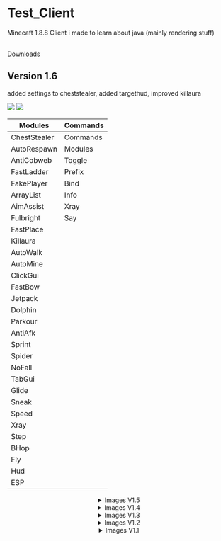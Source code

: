 # Test_Client
Minecaft 1.8.8 Client i made to learn about java (mainly rendering stuff)<br><br>

<a href="https://github.com/TerrificTable55/Test_Client/tree/main/export">Downloads</a>

## Version 1.6
added settings to cheststealer, added targethud, improved killaura

<img src="https://cdn.discordapp.com/attachments/944354446337507358/966882365999812708/unknown.png" />
<img src="https://cdn.discordapp.com/attachments/944354446337507358/966881171055181874/unknown.png" />

Modules       | Commands
--------------|---------
ChestStealer  | Commands
AutoRespawn   | Modules
AntiCobweb    | Toggle
FastLadder    | Prefix
FakePlayer    | Bind
ArrayList     | Info
AimAssist     | Xray
Fulbright     | Say
FastPlace     |
Killaura      |
AutoWalk      |
AutoMine      |
ClickGui      |
FastBow       |
Jetpack       |
Dolphin       |
Parkour       |
AntiAfk       |
Sprint        |
Spider        |
NoFall        |
TabGui        |
Glide         |
Sneak         |
Speed         |
Xray          |
Step          |
BHop          |
Fly           |
Hud           |
ESP           |


<details align="center">
  <summary>Images V1.5</summary>
  Modules       | Commands<br>
  --------------|---------<br>
  ChestStealer  | Commands<br>
  AutoRespawn   | Modules<br>
  AntiCobweb    | Toggle<br>
  FastLadder    | Prefix<br>
  FakePlayer    | Bind<br>
  ArrayList     | Info<br>
  AimAssist     | Xray<br>
  Fulbright     | Say<br>
  FastPlace     |<br>
  Killaura      |<br>
  AutoWalk      |<br>
  AutoMine      |<br>
  ClickGui      |<br>
  FastBow       |<br>
  Jetpack       |<br>
  Dolphin       |<br>
  Parkour       |<br>
  AntiAfk       |<br>
  Sprint        |<br>
  Spider        |<br>
  NoFall        |<br>
  TabGui        |<br>
  Glide         |<br>
  Sneak         |<br>
  Speed         |<br>
  Xray          |<br>
  Step          |<br>
  BHop          |<br>
  Fly           |<br>
  Hud           |<br>
  ESP           |<br>
  <br>
  <img src="https://cdn.discordapp.com/attachments/944354446337507358/966731957130109020/unknown.png" /><br>
  <img src="https://cdn.discordapp.com/attachments/944354446337507358/966732103599415367/unknown.png" />
</details>

<details align="center">
  <summary>Images V1.4</summary>
  Modules       | Commands<br>
  --------------|---------<br>
  ChestStealer  | Commands<br>
  AutoRespawn   | Modules<br>
  AntiCobweb    | Toggle<br>
  FastLadder    | Prefix<br>
  FakePlayer    | Bind<br>
  ArrayList     | Info<br>
  AimAssist     | Xray<br>
  Fulbright     | Say<br>
  Killaura      |<br>
  AutoWalk      | <br>
  AutoMine      |<br>
  ClickGui      |<br>
  FastBow       |<br>
  Jetpack       |<br>
  Dolphin       |<br>
  Parkour       |<br>
  AntiAfk       |<br>
  Sprint        |<br>
  Spider        |<br>
  NoFall        |<br>
  TabGui        |<br>
  Glide         |<br>
  Sneak         |<br>
  Speed         |<br>
  Xray          |<br>
  Step          |<br>
  BHop          |<br>
  Fly           |<br>
  Hud           |<br>
  ESP           |<br>
  <br>
  <img src="https://cdn.discordapp.com/attachments/944354446337507358/966125002862776390/unknown.png" /><br>
  <img src="https://cdn.discordapp.com/attachments/944354446337507358/966125168571342918/unknown.png" />
</details>

<details align="center">
  <summary>Images V1.3</summary>
  Modules       | Commands<br>
  --------------|---------<br>
  ChestStealer  | Commands<br>
  AutoRespawn   | Modules<br>
  AntiCobweb    | Toggle<br>
  FastLadder    | Prefix<br>
  FakePlayer    | Bind<br>
  ArrayList     | Info<br>
  AimAssist     | Xray<br>
  Fulbright     | Say<br>
  Killaura      |<br>
  AutoWalk      |<br> 
  AutoMine      |<br>
  FastBow       |<br>
  Jetpack       |<br>
  Dolphin       |<br>
  Parkour       |<br>
  AntiAfk       |<br>
  Sprint        |<br>
  Spider        |<br>
  NoFall        |<br>
  TabGui        |<br>
  Glide         |<br>
  Sneak         |<br>
  Speed         |<br>
  Xray          |<br>
  Step          |<br>
  BHop          |<br>
  Fly           |<br>
  Hud           |<br>
  ESP           |<br>
  <br>
  <img src="https://cdn.discordapp.com/attachments/944354446337507358/965947215912771644/unknown.png" /><br>
  <img src="https://cdn.discordapp.com/attachments/944354446337507358/965947580066451456/unknown.png" />
</details>

<details align="center">
  <summary>Images V1.2</summary>
  Modules       | Commands<br>
  --------------|---------<br>
  ChestStealer  | Commands<br>
  FakePlayer    | Modules<br>
  ArrayList     | Toggle<br>
  AimAssist     | Prefix<br>
  Fulbright     | Bind<br>
  Killaura      | Info<br>
  AutoWalk      | Say<br>
  FastBow       |<br>
  Jetpack       |<br>
  Dolphin       |<br>
  Parkour       |<br>
  Sprint        |<br>
  Spider        |<br>
  NoFall        |<br>
  TabGui        |<br>
  Glide         |<br>
  Sneak         |<br>
  Speed         |<br>
  Step          |<br>
  BHop          |<br>
  Fly           |<br>
  Hud           |<br>
  ESP           |<br>
  <br>
  <img src="https://cdn.discordapp.com/attachments/944354446337507358/964874657876545586/unknown.png" /><br>
  <img src="https://cdn.discordapp.com/attachments/944354446337507358/964874294884704346/unknown.png" />
</details>

<details align="center">
  <summary>Images V1.1</summary>
  Version 1.1<br>
  Modules      | Commands<br>
  -------------|---------<br>
  Fly          | Bind<br>
  Sprint       | Info<br>
  Fullbright   | Commands<br>
  NoFall       | Modules<br>
  TabGui       | Prefix<br>
  Killaura     | Say<br>
  ArrayList    | Toggle<br>
  Hud          |<br>
  FastBow      |<br>
  BHop         |<br>
  ChestStealer |<br>
  FakePlayer   |<br>
  <br>
  <img src="https://cdn.discordapp.com/attachments/944354446337507358/964676159541502032/unknown.png" /><br>
  <img src="https://cdn.discordapp.com/attachments/944354446337507358/964677018883092490/unknown.png" />
</details>
